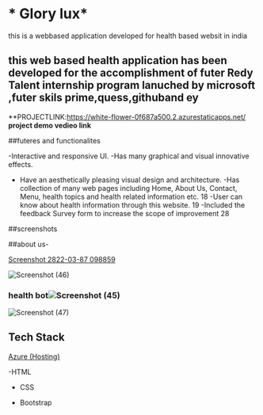 # * Glory lux*
this is a webbased application developed for health based websit in india

## this web based health application has been developed for the accomplishment of futer Redy Talent internship program lanuched by microsoft ,futer skils prime,quess,githuband ey


**PROJECTLINK:https://white-flower-0f687a500.2.azurestaticapps.net/
**project demo vedieo link**


##futeres and functionalites

-Interactive and responsive UI.
-Has many graphical and visual innovative effects.
- Have an aesthetically pleasing visual design and architecture.
-Has collection of many web pages including Home, About Us, Contact, Menu, health topics and health related information etc. 18
-User can know about health information through this website. 19
-Included the feedback Survey form to increase the scope of improvement 28

##screenshots


##about us-



[Screenshot 2822-03-87 098859](https://user-images.githubusercontent.com/98517345/156963803-135e9564-ca95-458e-9874-8d7aa2f7d586.jpg)


![Screenshot (46)](https://user-images.githubusercontent.com/122155555/219867229-c5863dbf-150c-4742-9ee7-9776bc252f3a.png)

### health bot![Screenshot (45)](https://user-images.githubusercontent.com/122155555/219867235-1c21e59c-4908-4f19-98c2-17d59ebd1c6d.png)
![Screenshot (47)](https://user-images.githubusercontent.com/122155555/219867283-c21fac35-235f-4f06-b6a8-06bc76428604.png)




## Tech Stack



[Azure (Hosting)](https://azure.microsoft.com/en-In/features/azure-portal/)

 -HTML

- CSS

- Bootstrap


